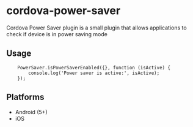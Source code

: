 # cordova-power-saver

Cordova Power Saver plugin is a small plugin that allows applications to check if device is in power saving mode

## Usage

```
    PowerSaver.isPowerSaverEnabled({}, function (isActive) {
        console.log('Power saver is active:', isActive);
    });
```

## Platforms

* Android (5+)
* iOS